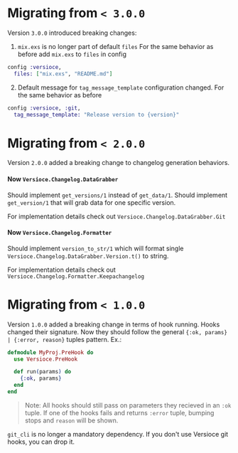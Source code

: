 # Migrating from `< 3.0.0`
Version `3.0.0` introduced breaking changes:
1. `mix.exs` is no longer part of default `files`
For the same behavior as before add `mix.exs` to `files` in config
```elixir
config :versioce,
  files: ["mix.exs", "README.md"]
```
2. Default message for `tag_message_template` configuration changed.
For the same behavior as before
```elixir
config :versioce, :git,
  tag_message_template: "Release version to {version}"
```

# Migrating from `< 2.0.0`
Version `2.0.0` added a breaking change to changelog generation behaviors.

#### Now `Versioce.Changelog.DataGrabber`
Should implement `get_versions/1` instead of `get_data/1`.
Should implement `get_version/1` that will grab data for one specific version.

For implementation details check out `Versioce.Changelog.DataGrabber.Git`

#### Now `Versioce.Changelog.Formatter`
Should implement `version_to_str/1` which will format single `Versioce.Changelog.DataGrabber.Version.t()` to string.

For implementation details check out `Versioce.Changelog.Formatter.Keepachangelog`

# Migrating from `< 1.0.0`
Version `1.0.0` added a breaking change in terms of hook running.
Hooks changed their signature. Now they should follow the general `{:ok, params} | {:error, reason}` tuples pattern.
Ex.:
``` elixir
defmodule MyProj.PreHook do
  use Versioce.PreHook

  def run(params) do
    {:ok, params}
  end
end
```
> Note: All hooks should still pass on parameters they recieved in an `:ok` tuple.
> If one of the hooks fails and returns `:error` tuple, bumping stops and `reason` will be shown.

`git_cli` is no longer a mandatory dependency. If you don't use Versioce git hooks, you can drop it.
